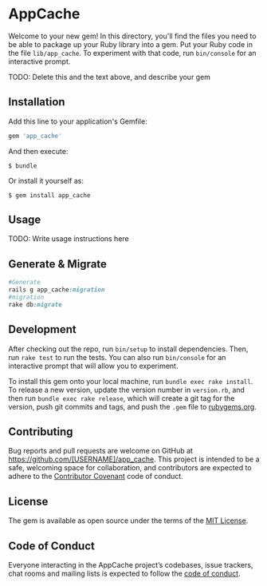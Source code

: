 # AppCache

Welcome to your new gem! In this directory, you'll find the files you need to be able to package up your Ruby library into a gem. Put your Ruby code in the file `lib/app_cache`. To experiment with that code, run `bin/console` for an interactive prompt.

TODO: Delete this and the text above, and describe your gem

## Installation

Add this line to your application's Gemfile:

```ruby
gem 'app_cache'
```

And then execute:

    $ bundle

Or install it yourself as:

    $ gem install app_cache

## Usage

TODO: Write usage instructions here

## Generate & Migrate
```ruby
#Generate
rails g app_cache:migration
#migration
rake db:migrate
```

## Development

After checking out the repo, run `bin/setup` to install dependencies. Then, run `rake test` to run the tests. You can also run `bin/console` for an interactive prompt that will allow you to experiment.

To install this gem onto your local machine, run `bundle exec rake install`. To release a new version, update the version number in `version.rb`, and then run `bundle exec rake release`, which will create a git tag for the version, push git commits and tags, and push the `.gem` file to [rubygems.org](https://rubygems.org).

## Contributing

Bug reports and pull requests are welcome on GitHub at https://github.com/[USERNAME]/app_cache. This project is intended to be a safe, welcoming space for collaboration, and contributors are expected to adhere to the [Contributor Covenant](http://contributor-covenant.org) code of conduct.

## License

The gem is available as open source under the terms of the [MIT License](http://opensource.org/licenses/MIT).

## Code of Conduct

Everyone interacting in the AppCache project’s codebases, issue trackers, chat rooms and mailing lists is expected to follow the [code of conduct](https://github.com/[USERNAME]/app_cache/blob/master/CODE_OF_CONDUCT.md).

